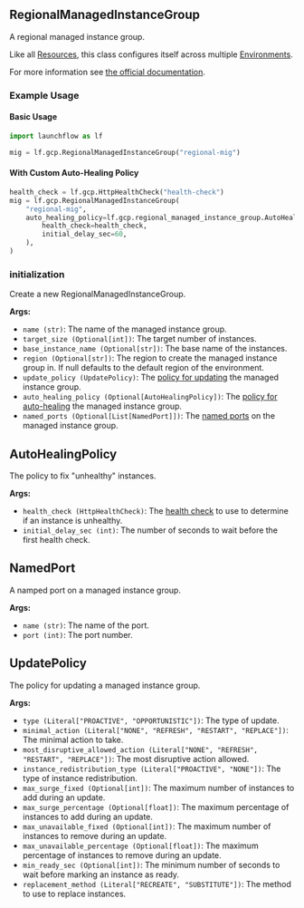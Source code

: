 ## RegionalManagedInstanceGroup

A regional managed instance group.

Like all [Resources](/docs/concepts/resources), this class configures itself across multiple [Environments](/docs/concepts/environments).

For more information see [the official documentation](https://cloud.google.com/compute/docs/instance-groups/regional-migs).

### Example Usage

#### Basic Usage

```python
import launchflow as lf

mig = lf.gcp.RegionalManagedInstanceGroup("regional-mig")
```

#### With Custom Auto-Healing Policy

```python
health_check = lf.gcp.HttpHealthCheck("health-check")
mig = lf.gcp.RegionalManagedInstanceGroup(
    "regional-mig",
    auto_healing_policy=lf.gcp.regional_managed_instance_group.AutoHealingPolicy(
        health_check=health_check,
        initial_delay_sec=60,
    ),
)
```

### initialization

Create a new RegionalManagedInstanceGroup.

**Args:**
- `name (str)`: The name of the managed instance group.
- `target_size (Optional[int])`: The target number of instances.
- `base_instance_name (Optional[str])`: The base name of the instances.
- `region (Optional[str])`: The region to create the managed instance group in. If null defaults to the default region of the environment.
- `update_policy (UpdatePolicy)`: The [policy for updating](#update-policy) the managed instance group.
- `auto_healing_policy (Optional[AutoHealingPolicy])`: The [policy for auto-healing](#auto-healing-policy) the managed instance group.
- `named_ports (Optional[List[NamedPort]])`: The [named ports](#named-port) on the managed instance group.

## AutoHealingPolicy

The policy to fix "unhealthy" instances.

**Args:**
- `health_check (HttpHealthCheck)`: The [health check](/reference/gcp-resources/http-health-check) to use to determine if an instance is unhealthy.
- `initial_delay_sec (int)`: The number of seconds to wait before the first health check.

## NamedPort

A namped port on a managed instance group.

**Args:**
- `name (str)`: The name of the port.
- `port (int)`: The port number.

## UpdatePolicy

The policy for updating a managed instance group.

**Args:**
- `type (Literal["PROACTIVE", "OPPORTUNISTIC"])`: The type of update.
- `minimal_action (Literal["NONE", "REFRESH", "RESTART", "REPLACE"])`: The minimal action to take.
- `most_disruptive_allowed_action (Literal["NONE", "REFRESH", "RESTART", "REPLACE"])`: The most disruptive action allowed.
- `instance_redistribution_type (Literal["PROACTIVE", "NONE"])`: The type of instance redistribution.
- `max_surge_fixed (Optional[int])`: The maximum number of instances to add during an update.
- `max_surge_percentage (Optional[float])`: The maximum percentage of instances to add during an update.
- `max_unavailable_fixed (Optional[int])`: The maximum number of instances to remove during an update.
- `max_unavailable_percentage (Optional[float])`: The maximum percentage of instances to remove during an update.
- `min_ready_sec (Optional[int])`: The minimum number of seconds to wait before marking an instance as ready.
- `replacement_method (Literal["RECREATE", "SUBSTITUTE"])`: The method to use to replace instances.
